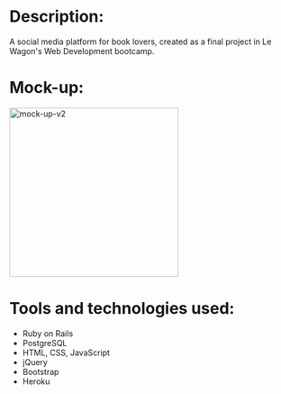# Description:
A social media platform for book lovers, created as a final project in Le Wagon's Web Development bootcamp.

# Mock-up:
<img src="https://github.com/Willhol60/phasebook/blob/master/Phasebook-V2.png" alt="mock-up-v2" width="300"/>

# Tools and technologies used:
* Ruby on Rails
* PostgreSQL
* HTML, CSS, JavaScript
* jQuery
* Bootstrap
* Heroku
